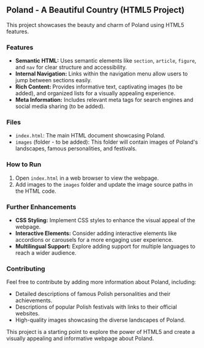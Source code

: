 ## Poland - A Beautiful Country (HTML5 Project)

This project showcases the beauty and charm of Poland using HTML5 features. 

### Features

* **Semantic HTML:** Uses semantic elements like `section`, `article`, `figure`, and `nav` for clear structure and accessibility.
* **Internal Navigation:** Links within the navigation menu allow users to jump between sections easily.
* **Rich Content:** Provides informative text, captivating images (to be added), and organized lists for a visually appealing experience.
* **Meta Information:** Includes relevant meta tags for search engines and social media sharing (to be added).

### Files

* `index.html`: The main HTML document showcasing Poland.
* `images` (folder - to be added): This folder will contain images of Poland's landscapes, famous personalities, and festivals.

### How to Run

1. Open `index.html` in a web browser to view the webpage.
2. Add images to the `images` folder and update the image source paths in the HTML code.

### Further Enhancements

* **CSS Styling:** Implement CSS styles to enhance the visual appeal of the webpage.
* **Interactive Elements:** Consider adding interactive elements like accordions or carousels for a more engaging user experience.
* **Multilingual Support:** Explore adding support for multiple languages to reach a wider audience.

### Contributing

Feel free to contribute by adding more information about Poland, including:

* Detailed descriptions of famous Polish personalities and their achievements.
* Descriptions of popular Polish festivals with links to their official websites.
* High-quality images showcasing the diverse landscapes of Poland.

This project is a starting point to explore the power of HTML5 and create a visually appealing and informative webpage about Poland.